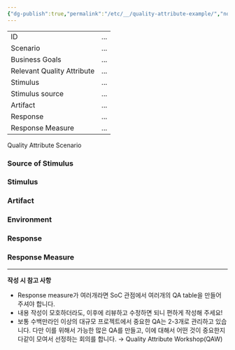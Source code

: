 ```yaml
---
{"dg-publish":true,"permalink":"/etc/__/quality-attribute-example/","noteIcon":"","created":"2023-12-20T00:33:04.000+09:00"}
---
```


|                            |     |
| -------------------------- | --- |
| ID                         | ... |
| Scenario                   | ... |
| Business Goals             | ... |
| Relevant Quality Attribute | ... |
| Stimulus                   | ... |
| Stimulus source            | ... |
| Artifact                   | ... |
| Response                   | ... |
| Response Measure           | ... |

Quality Attribute Scenario

### Source of Stimulus
### Stimulus
### Artifact

### Environment

### Response

### Response Measure


---

**작성 시 참고 사항**
- Response measure가 여러개라면 SoC 관점에서 여러개의 QA table을 만들어 주셔야 합니다.
- 내용 작성이 모호하더라도, 이후에 리뷰하고 수정하면 되니 편하게 작성해 주세요!
- 보통 수백만라인 이상의 대규모 프로젝트에서 중요한 QA는 2-3개로 관리하고 있습니다. 다만 이를 위해서 가능한 많은 QA를 만들고, 이에 대해서 어떤 것이 중요한지 다같이 모여서 선정하는 회의를 합니다. → Quality Attribute Workshop(QAW)